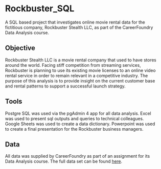 # Rockbuster_SQL
A SQL based project that investigates online movie rental data for the fictitious company, Rockbuster Stealth LLC, as part of the CareerFoundry Data Analysis course.

## Objective
Rockbuster Stealth LLC is a movie rental company that used to have stores around the world. Facing stiff competition from streaming services, Rockbuster is planning to use its existing movie licenses to an online video rental service in order to remain relevant in a competitive industry. The purpose of this analysis is to provide insight on the current customer base and rental patterns to support a successful launch strategy.

## Tools
Postgre SQL was used via the pgAdmin 4 app for all data analysis. Excel was used to present sql outputs and queries to technical colleagues. Google Sheets was used to create a data dictionary. Powerpoint was used to create a final presentation for the Rockbuster business managers.

## Data
All data was supplied by CareerFoundry as part of an assignment for its Data Analysis course. The full data set can be found [here](https://drive.google.com/file/d/1BAUIbWNg1WxBqH0wjvy57lVyyZGqSIka/view?usp=sharing).
